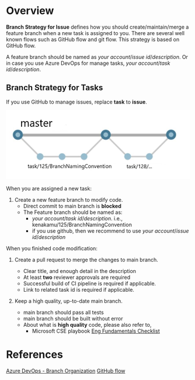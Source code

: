 # Overview

**Branch Strategy for Issue** defines how you should create/maintain/merge a feature branch when a new task is assigned to you. There are several well known flows such as GitHub flow and git flow. This strategy is based on GitHub flow.

A feature branch should be named as *your account*/*issue id*/*description*. Or in case you use Azure DevOps for manage tasks, *your account*/*task id*/*description*.

## Branch Strategy for Tasks

If you use GitHub to manage issues, replace **task** to **issue**.

![Image](../media/Branch-Strategy-01.jpg)    

When you are assigned a new task:
1. Create a new feature branch to modify code.
    - Direct commit to main branch is **blocked**
    - The Feature branch should be named as:
      - *your account*/*task id*/*description*. i.e., kenakamu/125/BranchNamingConvention
      - if you use github, then we recommend to use *your account*/*issue id*/*description*


When you finished code modification:

1. Create a pull request to merge the changes to main branch.
    - Clear title, and enough detail in the description 
    - At least **two** reviewer approvals are required
    - Successful build of CI pipeline is required if applicable. 
    - Link to related task id is required if applicable.
    
1. Keep a high quality, up-to-date main branch.
    - main branch should pass all tests
    - main branch should be built without error
    - About what is **high quality** code, please also refer to,
      - Microsoft CSE playbook [Eng Fundamentals Checklist](https://github.com/microsoft/code-with-engineering-playbook/blob/master/ENG-FUNDAMENTALS-CHECKLIST.md)
      
# References
[Azure DevOps - Branch Organization](https://docs.microsoft.com/en-us/azure/devops/repos/git/git-branching-guidance?view=azure-devops)
[GitHub flow](https://guides.github.com/introduction/flow)